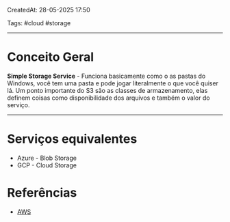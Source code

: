 CreatedAt: 28-05-2025 17:50

Tags: #cloud #storage 

---
# Conceito Geral
**Simple Storage Service** - Funciona basicamente como o as pastas do Windows, você tem uma pasta e pode jogar literalmente o que você quiser lá.
Um ponto importante do S3 são as classes de armazenamento, elas definem coisas como disponibilidade dos arquivos e também o valor do serviço.

---
# Serviços equivalentes
- Azure - Blob Storage
- GCP - Cloud Storage
# Referências
- [AWS](https://aws.amazon.com/pt/s3/)
